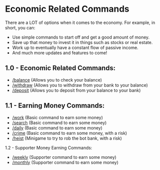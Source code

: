 # Economic Related Commands

There are a LOT of options when it comes to the economy. For example, in short, you can:
- Use simple commands to start off and get a good amount of money.
- Save up that money to invest it in things such as stocks or real estate.
- Work up to eventually have a constant flow of passive income.
- And much more updates and features to come!

## 1.0 - Economic Related Commands:
- [/balance](https://github.com/ketarre/information/blob/main/.%CE%B9balance.md) (Allows you to check your balance)
- [/withdraw](https://github.com/ketarre/information/blob/main/.%CE%B9withdraw.md) (Allows you to withdraw from your bank to your balance)
- [/deposit](https://github.com/ketarre/information/blob/main/.%CE%B9deposit.md) (Allows you to deposit from your balance to your bank)

## 1.1 - Earning Money Commands:
- [/work](https://github.com/ketarre/information/blob/main/%CE%B9work.md) (Basic command to earn some money)
- [/search](https://github.com/ketarre/information/blob/main/%CE%B9search.md) (Basic command to earn some money)
- [/daily](https://github.com/ketarre/information/blob/main/%CE%B9daily.md) (Basic command to earn some money)
- [/crime](https://github.com/ketarre/information/blob/main/%CE%B9crime.md) (Basic command to earn some money, with a risk)
- [/heist](https://github.com/ketarre/information/blob/main/%CE%B9heist.md) (Minigame to try to rob the bot bank, with a risk)

1.2 - Supporter Money Earning Commands:
- [/weekly](https://github.com/ketarre/information/blob/main/%CE%B9weekly.md) (Supporter command to earn some money)
- [/monthly](https://github.com/ketarre/information/blob/main/%CE%B9monthly.md) (Supporter command to earn some money)
